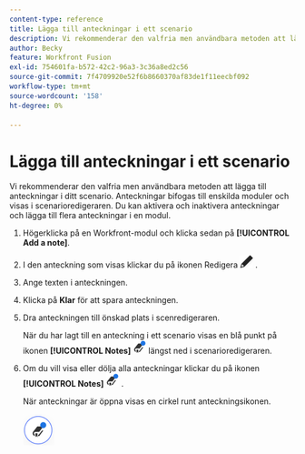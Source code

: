 ```yaml
---
content-type: reference
title: Lägga till anteckningar i ett scenario
description: Vi rekommenderar den valfria men användbara metoden att lägga till anteckningar om varje modul.
author: Becky
feature: Workfront Fusion
exl-id: 754601fa-b572-42c2-96a3-3c36a8ed2c56
source-git-commit: 7f4709920e52f6b8660370af83de1f11eecbf092
workflow-type: tm+mt
source-wordcount: '158'
ht-degree: 0%

---
```


# Lägga till anteckningar i ett scenario

Vi rekommenderar den valfria men användbara metoden att lägga till anteckningar i ditt scenario. Anteckningar bifogas till enskilda moduler och visas i scenarioredigeraren. Du kan aktivera och inaktivera anteckningar och lägga till flera anteckningar i en modul.

1. Högerklicka på en Workfront-modul och klicka sedan på **[!UICONTROL Add a note]**.
1. I den anteckning som visas klickar du på ikonen Redigera ![Redigera](assets/edit-note.png) .
1. Ange texten i anteckningen.
1. Klicka på **Klar** för att spara anteckningen.
1. Dra anteckningen till önskad plats i scenredigeraren.

   När du har lagt till en anteckning i ett scenario visas en blå punkt på ikonen **[!UICONTROL Notes]** ![Anteckningar med en punkt ](assets/notes-icon-w-dot.png) längst ned i scenarioredigeraren.

1. Om du vill visa eller dölja alla anteckningar klickar du på ikonen **[!UICONTROL Notes]** ![Anteckningar med punkt ](assets/notes-icon-w-dot.png) .

   När anteckningar är öppna visas en cirkel runt anteckningsikonen.

   ![Anteckningsikon med cirkel](assets/notes-icon-with-circle.png)
